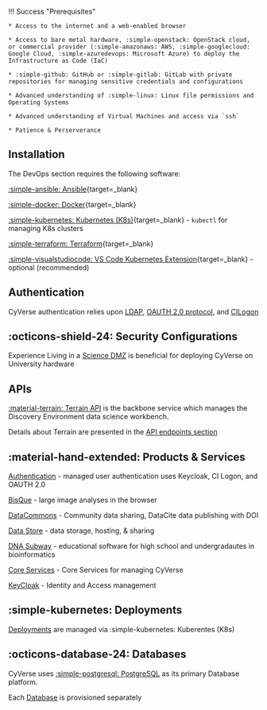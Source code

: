!!! Success "Prerequisites"

    * Access to the internet and a web-enabled browser

    * Access to bare metal hardware, :simple-openstack: OpenStack cloud, or commercial provider (:simple-amazonaws: AWS, :simple-googlecloud: Google Cloud, :simple-azuredevops: Microsoft Azure) to deploy the Infrastructure as Code (IaC)

    * :simple-github: GitHub or :simple-gitlab: GitLab with private repositories for managing sensitive credentials and configurations

    * Advanced understanding of :simple-linux: Linux file permissions and Operating Systems

    * Advanced understanding of Virtual Machines and access via `ssh` 

    * Patience & Perserverance 

## Installation

The DevOps section requires the following software:

[:simple-ansible: Ansible](https://docs.ansible.com/ansible/latest/installation_guide/intro_installation.html){target=_blank}

[:simple-docker: Docker](https://docs.docker.com/engine/install/){target=_blank}

[:simple-kubernetes: Kubernetes (K8s)](https://kubernetes.io/docs/tasks/tools/){target=_blank} - `kubectl` for managing K8s clusters

[:simple-terraform: Terraform](https://developer.hashicorp.com/terraform/downloads){target=_blank}

[:simple-visualstudiocode: VS Code Kubernetes Extension](https://code.visualstudio.com/docs/azure/kubernetes){target=_blank} - optional (recommended) 

## Authentication

CyVerse authentication relies upon [LDAP](https://en.wikipedia.org/wiki/Lightweight_Directory_Access_Protocol), [OAUTH 2.0 protocol](https://www.rfc-editor.org/rfc/rfc6749), and [CILogon](https://www.cilogon.org/home)

## :octicons-shield-24: Security Configurations

Experience Living in a [Science DMZ](https://en.wikipedia.org/wiki/Science_DMZ_Network_Architecture) is beneficial for deploying CyVerse on University hardware

## APIs

[:material-terrain: Terrain API](services/api_overview.md) is the backbone service which manages the Discovery Environment data science workbench. 

Details about Terrain are presented in the [API endpoints section](services/api/endpoints/endpoints.md)

## :material-hand-extended: Products & Services

[Authentication](keycloak.md) - managed user authentication uses Keycloak, CI Logon, and OAUTH 2.0 

[BisQue](bisque.md) - large image analyses in the browser

[DataCommons](dc.md) - Community data sharing, DataCite data publishing with DOI

[Data Store](ds.md) - data storage, hosting, & sharing

[DNA Subway](dnasubway.md) - educational software for high school and undergradautes in bioinformatics

[Core Services](services_overview.md) - Core Services for managing CyVerse

[KeyCloak](keycloak.md) - Identity and Access management 

## :simple-kubernetes: Deployments

[Deployments](../deployments/deployment_overview.md) are managed via :simple-kubernetes: Kuberentes (K8s)

## :octicons-database-24: Databases

CyVerse uses [:simple-postgresql: PostgreSQL](https://www.postgresql.org/) as its primary Database platform.

Each [Database](../database/main.md) is provisioned separately

